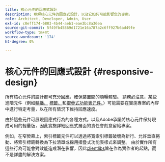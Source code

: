 ```yaml
---
title: 核心元件的回應式設計
description: 瞭解核心元件的回應式設計，以及它如何可能影響您的專案。
role: Architect, Developer, Admin, User
exl-id: c0eff174-6803-4b44-aeb1-eae3bc8a36ea
source-git-commit: 5f49fb45869d1721e16a787a2c6ff927b6ad49fe
workflow-type: tm+mt
source-wordcount: '174'
ht-degree: 0%

---
```


# 核心元件的回應式設計 {#responsive-design}

所有核心元件的設計都可充分回應，確保裝置間的順暢體驗。 請務必注意，某些進階元件（例如[輪播、](/help/components/carousel.md) [標籤、](/help/components/tabs.md)和[摺疊式功能表元件、](/help/components/accordion.md)）可能需要在實施專案的內容中進行特定考量，以在所有情況下維持回應速度。

由於這些元件可展現回應式行為的各種方式，以及Adobe承諾將核心元件保持現成可用的輕量版，因此實施詳細回應式層面的責任會刻意留給專案。

例如，在窄熒幕上，索引標籤元件可以透過將寬索引標籤破壞為新行、允許垂直捲動、將索引標籤轉換為下拉清單或採用摺疊式功能表樣式來調整。 由於實作所有這些行為可能會對效能造成潛在影響，因此[clientlibs](/help/developing/including-clientlibs.md#provided)旨在作為實作者的起點，而不是詳盡的解決方案。
